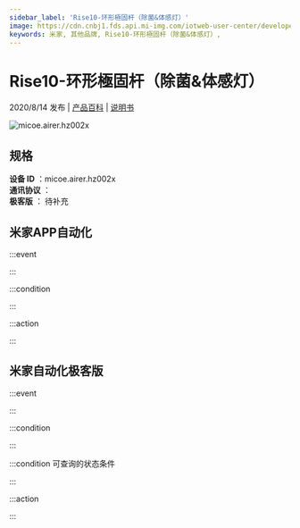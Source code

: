 ```yaml
---
sidebar_label: 'Rise10-环形極固杆（除菌&体感灯）'
image: https://cdn.cnbj1.fds.api.mi-img.com/iotweb-user-center/developer_1679048479140uxzKk5T5.png?GalaxyAccessKeyId=AKVGLQWBOVIRQ3XLEW&Expires=9223372036854775807&Signature=AS0+AyotLDYrD2v00qWXDqL6dPo=
keywords: 米家, 其他品牌, Rise10-环形極固杆（除菌&体感灯）, 
---
```

# Rise10-环形極固杆（除菌&体感灯）

2020/8/14 发布 | [产品百科](https://home.mi.com/webapp/content/baike/product/index.html?model=micoe.airer.hz002x/) | [说明书](https://home.mi.com/views/introduction.html?model=micoe.airer.hz002x&region=cn)

![micoe.airer.hz002x](https://cdn.cnbj1.fds.api.mi-img.com/iotweb-user-center/developer_1679048479140uxzKk5T5.png?GalaxyAccessKeyId=AKVGLQWBOVIRQ3XLEW&Expires=9223372036854775807&Signature=AS0+AyotLDYrD2v00qWXDqL6dPo=)

## 规格  
> 
**设备 ID** ：micoe.airer.hz002x  
**通讯协议** ：  
**极客版**  ： 待补充 


## 米家APP自动化  

:::event  

:::

:::condition  

:::

:::action   

:::

## 米家自动化极客版  

:::event  

:::

:::condition  

:::

:::condition 可查询的状态条件  

:::

:::action  

:::

        
